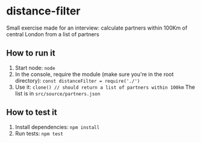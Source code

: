 # distance-filter
Small exercise made for an interview: calculate partners within 100Km of central London from a list of partners

## How to run it
1. Start node: `node`
2. In the console, require the module (make sure you're in the root directory): `const distanceFilter = require('./')`
3. Use it: `clone() // should return a list of partners within 100km`
The list is in `src/source/partners.json`

## How to test it
1. Install dependencies: `npm install`
2. Run tests: `npm test`
